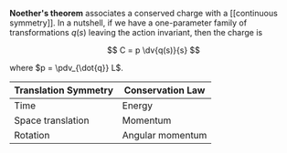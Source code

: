 **Noether's theorem** associates a conserved charge with a [[continuous symmetry]]. In a nutshell, if we have a one-parameter family of transformations $q(s)$ leaving the action invariant, then the charge is

$$
C = p \dv{q(s)}{s}
$$

where $p = \pdv_{\dot{q}} L$.



|Translation Symmetry|Conservation Law|
|--------------------|----------------|
|Time|Energy|
|Space translation|Momentum|
|Rotation|Angular momentum|